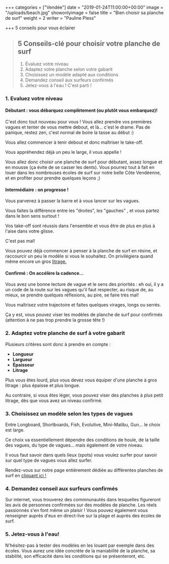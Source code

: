 +++
categories = ["Vendée"]
date = "2019-01-24T11:00:00+00:00"
image = "/uploads/beach.jpg"
showonlyimage = false
title = "Bien choisir sa planche de surf"
weight = 2
writer = "Pauline Pless"

+++
5 conseils pour vous éclairer 

<!--more-->

> ## 5 Conseils-clé pour choisir votre planche de surf
>
> 1. Évaluez votre niveau
> 2. Adaptez votre planche selon votre gabarit
> 3. Choisissez un modèle adapté aux conditions
> 4. Demandez conseil aux surfeurs confirmés
> 5. Jetez-vous à l'eau ! C'est parti !

### **1. Evaluez votre niveau**

#### **Débutant :** vous débarquez complètement (ou plutôt vous embarquez)!

C'est donc tout nouveau pour vous ! Vous allez prendre vos premières vagues et tenter de vous mettre debout, et là... c'est le drame. Pas de panique, restez zen, c'est normal de boire la tasse au début :)

Vous allez commencer à tenir debout et donc maîtriser le take-off.

Vous appréhendez déjà un peu le large, il vous appelle !

Vous allez donc choisir une planche de surf pour débutant, assez longue et en mousse (ça évite de se casser les dents). Vous pourrez tout à fait en louer dans les nombreuses écoles de surf sur notre belle Côte Vendéenne, et en profiter pour prendre quelques leçons ;)

#### **Intermédiaire :** on progresse !

Vous parvenez à passer la barre et à vous lancer sur les vagues.

Vous faites la différence entre les "droites", les "gauches" , et vous partez dans le bon sens surtout !

Vos take-off sont réussis dans l'ensemble et vous être de plus en plus à l'aise dans votre glisse.

C'est pas mal!

Vous pouvez déjà commencer à penser à la planche de surf en résine, et raccourcir un peu le modèle si vous le souhaitez. On privilégiera quand même encore un gros [litrage.]()

#### **Confirmé :** On accélère la cadence...

Vous avez une bonne lecture de vague et le sens des priorités : eh oui, il y a un code de la route sur les vagues qu'il faut respecter, au risque de, au mieux, se prendre quelques réflexions, au pire, se faire très mal!

Vous maîtrisez votre trajectoire et faites quelques virages, longs ou serrés.

Ça y est, vous pouvez viser les modèles de planche de surf pour confirmés (attention à ne pas trop prendre la grosse tête !)

### **2. Adaptez votre planche de surf à votre gabarit**

Plusieurs critères sont donc à prendre en compte :

* **Longueur**
* **Largueur**
* **Épaisseur**
* **Litrage**

Plus vous êtes lourd, plus vous devez vous équiper d'une planche à gros litrage : plus épaisse et plus longue.

Au contraire, si vous êtes léger, vous pouvez viser des planches à plus petit litrage, dès que vous avez un niveau confirmé.

### **3. Choisissez un modèle selon les types de vagues**

Entre Longboard, Shortboards, Fish, Evolutive, Mini-Malibu, Gun... le choix est large.

Ce choix va essentiellement dépendre des conditions de houle, de la taille des vagues, du type de vagues... mais également de votre niveau.

Il vous faut savoir dans quels lieux (spots) vous voulez surfer pour savoir sur quel type de vagues vous allez surfer.

Rendez-vous sur notre page entièrement dédiée au différentes planches de surf en [cliquant ici !]()

### **4. Demandez conseil aux surfeurs confirmés**

Sur internet, vous trouverez des commnunautés dans lesquelles figureront les avis de personnes confirmées sur des modèles de planche. Les réels passionnés s'en font même un plaisir ! Vous pouvez également vous renseigner auprès d'eux en direct-live sur la plage et auprès des écoles de surf.

### **5. Jetez-vous à l'eau!**

N'hésitez-pas à tester des modèles en les louant par exemple dans des écoles. Vous aurez une idée concrète de la maniabilité de la planche, sa stabilité, son efficacité dans les conditions qui se présenteront, etc.
